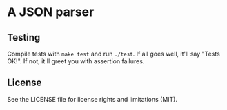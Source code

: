 # A JSON parser

## Testing

Compile tests with `make test` and run `./test`. If all goes well, it'll say "Tests OK!". If not, it'll greet you with assertion failures.

## License

See the LICENSE file for license rights and limitations (MIT).
